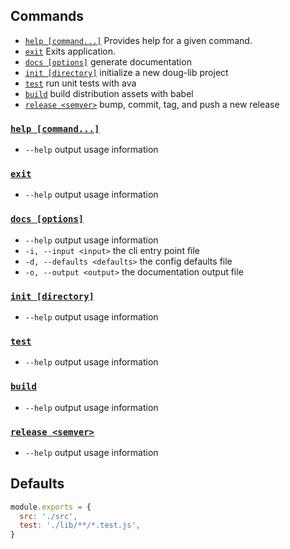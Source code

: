<!-- THIS FILE IS GENERATED -->

## Commands

- <a href="#help">`help [command...]`</a> Provides help for a given command.
- <a href="#exit">`exit`</a> Exits application.
- <a href="#docs">`docs [options]`</a> generate documentation
- <a href="#init">`init [directory]`</a> initialize a new doug-lib project
- <a href="#test">`test`</a> run unit tests with ava
- <a href="#build">`build`</a> build distribution assets with babel
- <a href="#release">`release <semver>`</a> bump, commit, tag, and push a new release

### <a href="#help">`help [command...]`</a>

- `--help` output usage information

### <a href="#exit">`exit`</a>

- `--help` output usage information

### <a href="#docs">`docs [options]`</a>

- `--help` output usage information
- `-i, --input <input>` the cli entry point file
- `-d, --defaults <defaults>` the config defaults file
- `-o, --output <output>` the documentation output file

### <a href="#init">`init [directory]`</a>

- `--help` output usage information

### <a href="#test">`test`</a>

- `--help` output usage information

### <a href="#build">`build`</a>

- `--help` output usage information

### <a href="#release">`release <semver>`</a>

- `--help` output usage information

## Defaults

```js
module.exports = {
  src: './src',
  test: './lib/**/*.test.js',
}
```
